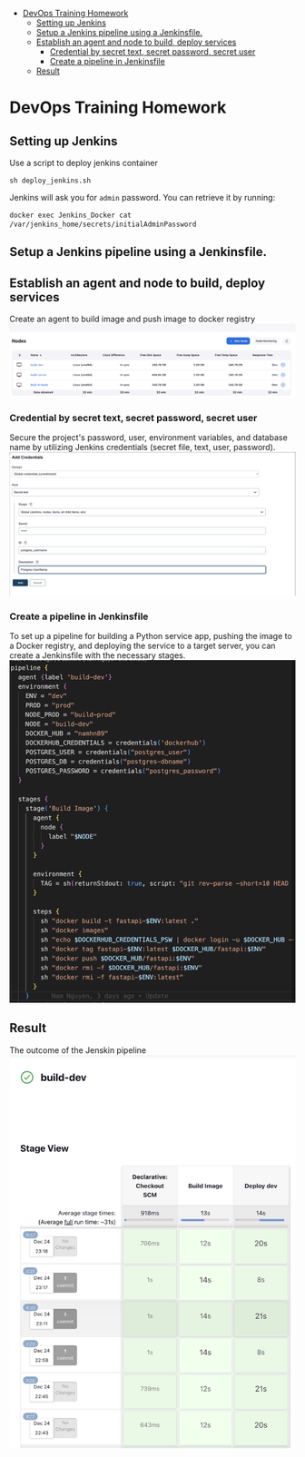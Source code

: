 - [DevOps Training Homework](#devops-training-homework)
  - [Setting up Jenkins](#setting-up-jenkins)
  - [Setup a Jenkins pipeline using a Jenkinsfile.](#setup-a-jenkins-pipeline-using-a-jenkinsfile)
  - [Establish an agent and node to build, deploy services](#establish-an-agent-and-node-to-build-deploy-services)
    - [Credential by secret text, secret password, secret user](#credential-by-secret-text-secret-password-secret-user)
    - [Create a pipeline in Jenkinsfile](#create-a-pipeline-in-jenkinsfile)
  - [Result](#result)
# DevOps Training Homework
## Setting up Jenkins
Use a script to deploy jenkins container
```
sh deploy_jenkins.sh
```
Jenkins will ask you for `admin` password. You can retrieve it by running:
```
docker exec Jenkins_Docker cat /var/jenkins_home/secrets/initialAdminPassword
```
## Setup a Jenkins pipeline using a Jenkinsfile.
## Establish an agent and node to build, deploy services
Create an agent to build image and push image to docker registry
![agent](./images/agent.png)
### Credential by secret text, secret password, secret user
Secure the project's password, user, environment variables, and database name by utilizing Jenkins credentials (secret file, text, user, password).
![credential](./images/credential.png)

### Create a pipeline in Jenkinsfile
To set up a pipeline for building a Python service app, pushing the image to a Docker registry, and deploying the service to a target server, you can create a Jenkinsfile with the necessary stages.
![jenkins](./images/jenkins.png)

## Result
The outcome of the Jenskin pipeline
![result](./images/result.png)
